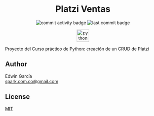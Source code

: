 <h1 align="center">Platzi Ventas</h1>

<p align="center">
  <img src="https://img.shields.io/github/commit-activity/m/edwintrumpet/learning-python-crud-platzi-ventas?logo=github" alt="commit activity badge">
  <img src="https://img.shields.io/github/last-commit/edwintrumpet/learning-python-crud-platzi-ventas?logo=github" alt="last commit badge">
</p>

<p align="center">
  <img src="https://devicons.github.io/devicon/devicon.git/icons/python/python-original.svg" alt="python" width="40" height="40"/>
</p>

Proyecto del Curso práctico de Python: creación de un CRUD de Platzi

## Author

Edwin García  
spark.com.co@gmail.com

## License

[MIT](./LICENSE)
